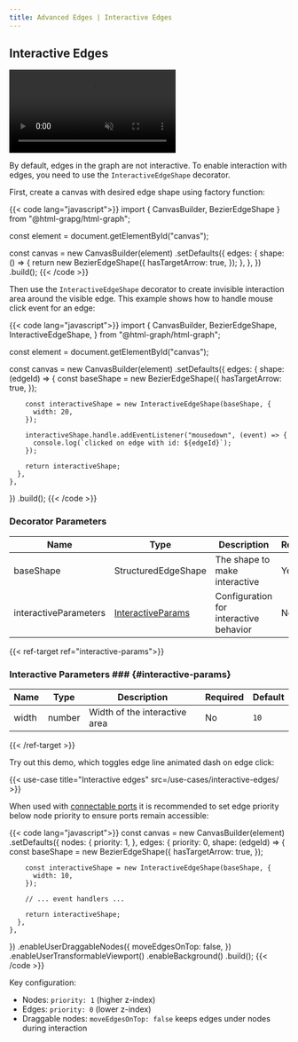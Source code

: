 ```yaml
---
title: Advanced Edges | Interactive Edges
---
```


## Interactive Edges

<video class="video" autoplay muted loop>
  <source src="/media/interactive-edges.webm">
</video>

By default, edges in the graph are not interactive.
To enable interaction with edges, you need to use the `InteractiveEdgeShape`
decorator.

First, create a canvas with desired edge shape using factory function:

{{< code lang="javascript">}}
import { CanvasBuilder, BezierEdgeShape } from "@html-grapg/html-graph";

const element = document.getElementById("canvas");

const canvas = new CanvasBuilder(element)
  .setDefaults({
    edges: {
      shape: () => {
        return new BezierEdgeShape({
          hasTargetArrow: true,
        });
      },
    },
  })
  .build();
{{< /code >}}

Then use the `InteractiveEdgeShape` decorator to create invisible interaction area around the visible edge.
This example shows how to handle mouse click event for an edge:

{{< code lang="javascript">}}
import {
  CanvasBuilder,
  BezierEdgeShape,
  InteractiveEdgeShape,
} from "@html-graph/html-graph";

const element = document.getElementById("canvas");

const canvas = new CanvasBuilder(element)
  .setDefaults({
    edges: {
      shape: (edgeId) => {
        const baseShape = new BezierEdgeShape({
          hasTargetArrow: true,
        });

        const interactiveShape = new InteractiveEdgeShape(baseShape, {
          width: 20,
        });

        interactiveShape.handle.addEventListener("mousedown", (event) => {
          console.log(`clicked on edge with id: ${edgeId}`);
        });

        return interactiveShape;
      },
    },
  })
  .build();
{{< /code >}}

### Decorator Parameters

| Name                  | Type                                     | Description                            | Required | Default |
|-----------------------|------------------------------------------|----------------------------------------|----------|---------|
| baseShape             | StructuredEdgeShape                      | The shape to make interactive          | Yes      |         |
| interactiveParameters | [InteractiveParams](#interactive-params) | Configuration for interactive behavior | No       | `{}`    |

{{< ref-target ref="interactive-params">}}
### Interactive Parameters ### {#interactive-params}

| Name  | Type   | Description                   | Required | Default |
|-------|--------|-------------------------------|----------|---------|
| width | number | Width of the interactive area | No       | `10`    |
{{< /ref-target >}}

Try out this demo, which toggles edge line animated dash on edge click:

{{< use-case title="Interactive edges" src=/use-cases/interactive-edges/ >}}

When used with [connectable ports](/modules/connectable-ports) it is recommended to set edge priority below node priority
to ensure ports remain accessible:

{{< code lang="javascript">}}
const canvas = new CanvasBuilder(element)
  .setDefaults({
    nodes: {
      priority: 1,
    },
    edges: {
      priority: 0,
      shape: (edgeId) => {
        const baseShape = new BezierEdgeShape({
          hasTargetArrow: true,
        });

        const interactiveShape = new InteractiveEdgeShape(baseShape, {
          width: 10,
        });

        // ... event handlers ...

        return interactiveShape;
      },
    },
  })
  .enableUserDraggableNodes({
    moveEdgesOnTop: false,
  })
  .enableUserTransformableViewport()
  .enableBackground()
  .build();
{{< /code >}}

Key configuration:
- Nodes: `priority: 1` (higher z-index)
- Edges: `priority: 0` (lower z-index)
- Draggable nodes: `moveEdgesOnTop: false` keeps edges under nodes during interaction

